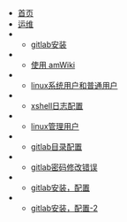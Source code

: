 * [首页](/home)
* [运维](/center)
* * [gitlab安装](/subdocs/home)
* * [使用 amWiki](/subdocs/home2)
* * [linux系统用户和普通用户](/maintance/linux_user)
* * [xshell日志配置](/maintance/xshell_log)
* * [linux管理用户](/maintance/appuser)
* * [gitlab目录配置](/maintance/gitlabdir)
* * [gitlab密码修改错误](/maintance/gitlab_passwderror)
* * [gitlab安装，配置](/maintance/gitlab_install)
* * [gitlab安装，配置-2](/maintance/gitlab_install)